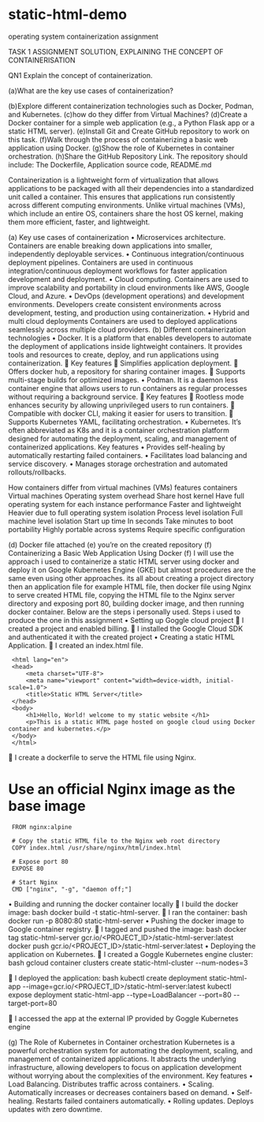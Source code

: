 # static-html-demo

operating system containerization assignment 

TASK 1 ASSIGNMENT SOLUTION, EXPLAINING THE CONCEPT OF CONTAINERISATION

QN1 Explain the concept of containerization.

(a)What are the key use cases of containerization?

(b)Explore different containerization technologies such as Docker, Podman, and Kubernetes. 
(c)how do they differ from Virtual Machines? 
(d)Create a Docker container for a simple web application (e.g., a Python Flask app or a static HTML server).
(e)Install Git and Create GitHub repository to work on this task.
(f)Walk through the process of containerizing a basic web application using Docker.
(g)Show the role of Kubernetes in container orchestration. 
(h)Share the GitHub Repository Link. The repository should include: The Dockerfile, Application source code, README.md

Containerization is a lightweight form of virtualization that allows applications to be packaged with all their dependencies into a standardized unit called a container. This ensures that applications run consistently across different computing environments.
Unlike virtual machines (VMs), which include an entire OS, containers share the host OS kernel, making them more efficient, faster, and lightweight.

(a) Key use cases of containerization
•	Microservices architecture. Containers are enable breaking down applications into smaller, independently deployable services.
•	Continuous integration/continuous deployment pipelines. Containers are used in continuous integration/continuous deployment workflows for faster application development and deployment.
•	Cloud computing. Containers are used to improve scalability and portability in cloud environments like AWS, Google Cloud, and Azure.
•	DevOps (development operations) and development environments. Developers create consistent environments across development, testing, and production using containerization.
•	Hybrid and multi cloud deployments Containers are used to deployed applications seamlessly across multiple cloud providers.
(b) Different containerization technologies
•	Docker. It is a platform that enables developers to automate the deployment of applications inside lightweight containers. It provides tools and resources to create, deploy, and run applications using containerization.
	Key features
	Simplifies application deployment.
	Offers docker hub, a repository for sharing container images.
	Supports multi-stage builds for optimized images.
•	Podman. It is a daemon less container engine that allows users to run containers as regular processes without requiring a background service.
	Key features
	Rootless mode enhances security by allowing unprivileged users to run containers.
	Compatible with docker CLI, making it easier for users to transition.
	Supports Kubernetes YAML, facilitating orchestration.
•	Kubernetes. It’s often abbreviated as K8s and it is a container orchestration platform designed for automating the deployment, scaling, and management of containerized applications.
Key features
•	Provides self-healing by automatically restarting failed containers.
•	Facilitates load balancing and service discovery.
•	Manages storage orchestration and automated rollouts/rollbacks.

How containers differ from virtual machines (VMs)
features	containers	Virtual machines
Operating system overhead	Share host kernel	Have full operating system for each instance
performance	Faster and lightweight	Heavier due to full operating system
isolation	Process level isolation	Full machine level isolation
Start up time 	In seconds	Take minutes to boot
portability	Highly portable across systems	Require specific configuration

(d) Docker file attached
(e) you’re on the created repository
(f) Containerizing a Basic Web Application Using Docker
    (f) I will use the approach i used to containerize a static HTML server using docker and deploy it on Google Kubernetes Engine (GKE) but almost procedures are the same even using other approaches. its all about creating a project directory then an application file for example HTML file, then docker file using Nginx to serve created HTML file, copying the HTML file to the Nginx server directory and exposing port 80, building docker image, and then running docker container. Below are the steps i personally used.
Steps i used to produce the one in this assignment
•	Setting up Goggle cloud project
	I created a project and enabled billing.
	I installed the Google Cloud SDK and authenticated it with the created project
•	Creating a static HTML Application.
	I created an index.html file.
<!DOCTYPE html>
     <html lang="en">
     <head>
         <meta charset="UTF-8">
         <meta name="viewport" content="width=device-width, initial-scale=1.0">
         <title>Static HTML Server</title>
     </head>
     <body>
         <h1>Hello, World! welcome to my static website </h1>
         <p>This is a static HTML page hosted on google cloud using Docker container and kubernetes.</p>
     </body>
     </html>
	I create a dockerfile to serve the HTML file using Nginx.
# Use an official Nginx image as the base image
     FROM nginx:alpine

     # Copy the static HTML file to the Nginx web root directory
     COPY index.html /usr/share/nginx/html/index.html

     # Expose port 80
     EXPOSE 80

     # Start Nginx
     CMD ["nginx", "-g", "daemon off;"]
•	Building and running the docker container locally
	I build the docker image:
          bash
          docker build -t static-html-server.
	I ran the container:
          bash
          docker run -p 8080:80 static-html-server
•	Pushing the docker image to Google container registry.
	I tagged and pushed the image:
          bash
          docker tag static-html-server gcr.io/<PROJECT_ID>/static-html-server:latest
          docker push gcr.io/<PROJECT_ID>/static-html-server:latest
•	Deploying the application on Kubernetes.
	I created a Goggle Kubernetes engine cluster:
          bash
          gcloud container clusters create static-html-cluster --num-nodes=3
          
	I deployed the application:
          bash
          kubectl create deployment static-html-app --image=gcr.io/<PROJECT_ID>/static-html-server:latest
          kubectl expose deployment static-html-app --type=LoadBalancer --port=80 --target-port=80
          
	I accessed the app at the external IP provided by Goggle Kubernetes engine

(g) The Role of Kubernetes in Container orchestration
Kubernetes is a powerful orchestration system for automating the deployment, scaling, and management of containerized applications. It abstracts the underlying infrastructure, allowing developers to focus on application development without worrying about the complexities of the environment.
Key features
•	Load Balancing.  Distributes traffic across containers.
•	Scaling. Automatically increases or decreases containers based on demand.
•	Self-healing. Restarts failed containers automatically.
•	Rolling updates. Deploys updates with zero downtime.

